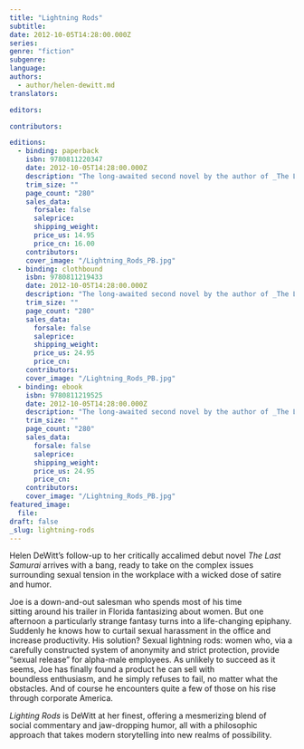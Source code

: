 ```yaml
---
title: "Lightning Rods"
subtitle:
date: 2012-10-05T14:28:00.000Z
series:
genre: "fiction"
subgenre:
language:
authors:
  - author/helen-dewitt.md
translators:

editors:

contributors:

editions:
  - binding: paperback
    isbn: 9780811220347
    date: 2012-10-05T14:28:00.000Z
    description: "The long-awaited second novel by the author of _The Last Samurai_. "
    trim_size: ""
    page_count: "280"
    sales_data:
      forsale: false
      saleprice:
      shipping_weight:
      price_us: 14.95
      price_cn: 16.00
    contributors:
    cover_image: "/Lightning_Rods_PB.jpg"
  - binding: clothbound
    isbn: 9780811219433
    date: 2012-10-05T14:28:00.000Z
    description: "The long-awaited second novel by the author of _The Last Samurai_. "
    trim_size: ""
    page_count: "280"
    sales_data:
      forsale: false
      saleprice:
      shipping_weight:
      price_us: 24.95
      price_cn:
    contributors:
    cover_image: "/Lightning_Rods_PB.jpg"
  - binding: ebook
    isbn: 9780811219525
    date: 2012-10-05T14:28:00.000Z
    description: "The long-awaited second novel by the author of _The Last Samurai_. "
    trim_size: ""
    page_count: "280"
    sales_data:
      forsale: false
      saleprice:
      shipping_weight:
      price_us: 24.95
      price_cn:
    contributors:
    cover_image: "/Lightning_Rods_PB.jpg"
featured_image:
  file:
draft: false
_slug: lightning-rods
---
```


Helen DeWitt’s follow-up to her critically accalimed debut novel _The Last Samurai_ arrives with a bang, ready to take on the complex issues surrounding sexual tension in the workplace with a wicked dose of satire and humor.

Joe is a down-and-out salesman who spends most of his time sitting around his trailer in Florida fantasizing about women. But one afternoon a particularly strange fantasy turns into a life-changing epiphany. Suddenly he knows how to curtail sexual harassment in the office and increase productivity. His solution? Sexual lightning rods: women who, via a carefully constructed system of anonymity and strict protection, provide “sexual release” for alpha-male employees. As unlikely to succeed as it seems, Joe has finally found a product he can sell with boundless enthusiasm, and he simply refuses to fail, no matter what the obstacles. And of course he encounters quite a few of those on his rise through corporate America.

_Lighting Rods_ is DeWitt at her finest, offering a mesmerizing blend of social commentary and jaw-dropping humor, all with a philosophic approach that takes modern storytelling into new realms of possibility.

